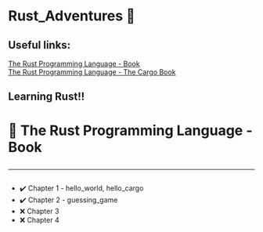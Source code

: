 # Rust_Adventures 🦀

## Useful links:

[The Rust Programming Language - Book](https://doc.rust-lang.org/book/)<br>
[The Rust Programming Language - The Cargo Book](https://doc.rust-lang.org/cargo/)

## Learning Rust!!

# 📙 The Rust Programming Language - Book <hr>

- ✔️ Chapter 1 - hello_world, hello_cargo
- ✔️ Chapter 2 - guessing_game
- ❌ Chapter 3
- ❌ Chapter 4
